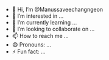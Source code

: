 - 👋 Hi, I’m @Manussaveechangngeon
- 👀 I’m interested in ...
- 🌱 I’m currently learning ...
- 💞️ I’m looking to collaborate on ...
- 📫 How to reach me ...
- 😄 Pronouns: ...
- ⚡ Fun fact: ...

<!---
Manussaveechangngeon/Manussaveechangngeon is a ✨ special ✨ repository because its `README.md` (this file) appears on your GitHub profile.
You can click the Preview link to take a look at your changes.
--->
